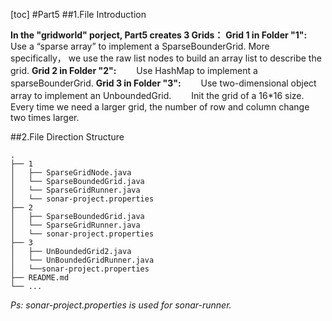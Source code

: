 ﻿[toc]
#Part5
##1.File Introduction

**In the "gridworld" porject, Part5 creates 3 Grids：**
**Grid 1 in Folder "1":**
　　Use a “sparse array” to implement a SparseBounderGrid. More specifically， we use the raw list nodes to build an array list to describe the grid.
**Grid 2 in Folder "2":**
　　Use HashMap to implement a sparseBounderGrid.
**Grid 3 in Folder "3":**
　　Use two-dimensional object array to implement an UnboundedGrid.
　　Init the grid of a 16*16 size. Every time we need a larger grid, the number of row and column change two times larger.

##2.File Direction Structure

```
.
├── 1
│   ├── SparseGridNode.java
│   └── SparseBoundedGrid.java
│   └── SparseGridRunner.java
│   └── sonar-project.properties
├── 2
│   ├── SparseBoundedGrid.java
│   └── SparseGridRunner.java
│   └── sonar-project.properties
├── 3
│   ├── UnBoundedGrid2.java
│   └── UnBoundedGridRunner.java
│   └──sonar-project.properties
├── README.md
└── ...
```
*Ps: sonar-project.properties is used for sonar-runner.*
